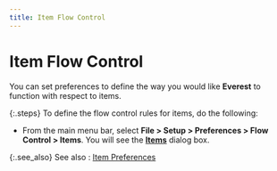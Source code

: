 ```yaml
---
title: Item Flow Control
---
```


# Item Flow Control


You can set preferences to define the way you would like **Everest**  to function with respect to items.


{:.steps}
To define the flow control rules for items, do the following:

- From the main  menu bar, select **File &gt; Setup &gt; 
 Preferences &gt; Flow Control &gt; Items**. You will see the [**Items**]({{site.mi_baseurl}}/item-preferences/item-flow-control/the_flow_control_setup_dialog_box_wm.html) dialog box.



{:.see_also}
See also
: [Item Preferences]({{site.mi_baseurl}}/item-preferences/item_preferences.html)
